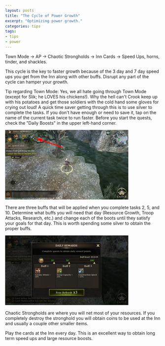 ```yaml
---
layout: posts
title: "The Cycle of Power Growth"
excerpt: "Optimizing power growth."
categories: tips
tags:
- tips
- power
---
```


Town Mode &#8594; AP &#8594; Chaotic Strongholds &#8594; Inn Cards &#8594; Speed Ups, horns, tinder, and shackles.

This cycle is the key to faster growth because of the 3 day and 7 day speed ups you get from the Inn along with other buffs. Disrupt any part of the cycle can hamper your growth.

Tip regarding Town Mode: Yes, we all hate going through Town Mode (except for Slik; he LOVES his chickens!). Why the hell can't Crook keep up with his potatoes and get those soldiers with the cold hand some gloves for crying out loud! A quick time saver getting through this is to use silver to complete the tasks. If you don't have enough or need to save it, tap on the name of the current task twice to run faster. Before you start the quests, check the "Daily Boosts" in the upper left-hand corner.

![](/assets/images/town_mode.jpg)

There are three buffs that will be applied when you complete tasks 2, 5, and 10. Determine what buffs you will need that day (Resource Growth, Troop Attacks, Research, etc.) and change each of the boots until they satisfy your goals for that day. This is worth spending some silver to obtain the proper buffs.

![](/assets/images/daily_rewards.jpg)

Chaotic Strongholds are where you will net most of your resources. If you completely destroy the stronghold you will obtain coins to be used at the Inn and usually a couple other smaller items.

Play the cards at the Inn every day. This is an excellent way to obtain long term speed ups and large resource boosts.